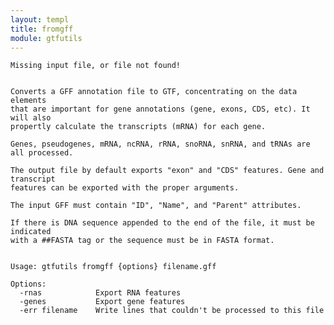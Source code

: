 ```yaml
---
layout: templ
title: fromgff
module: gtfutils
---
```

    Missing input file, or file not found!
    
    
    Converts a GFF annotation file to GTF, concentrating on the data elements
    that are important for gene annotations (gene, exons, CDS, etc). It will also
    propertly calculate the transcripts (mRNA) for each gene.
    
    Genes, pseudogenes, mRNA, ncRNA, rRNA, snoRNA, snRNA, and tRNAs are all processed.
    
    The output file by default exports "exon" and "CDS" features. Gene and transcript
    features can be exported with the proper arguments.
    
    The input GFF must contain "ID", "Name", and "Parent" attributes.
    
    If there is DNA sequence appended to the end of the file, it must be indicated
    with a ##FASTA tag or the sequence must be in FASTA format.
    
    
    Usage: gtfutils fromgff {options} filename.gff
    
    Options:
      -rnas            Export RNA features
      -genes           Export gene features
      -err filename    Write lines that couldn't be processed to this file
    
